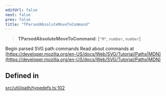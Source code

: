 ```yaml
---
editUrl: false
next: false
prev: false
title: "TParsedAbsoluteMoveToCommand"
---
```


> **TParsedAbsoluteMoveToCommand**: [`"M"`, `number`, `number`]

Begin parsed SVG path commands
Read about commands at [https://developer.mozilla.org/en-US/docs/Web/SVG/Tutorial/Paths|MDN](https://developer.mozilla.org/en-US/docs/Web/SVG/Tutorial/Paths|MDN)

## Defined in

[src/util/path/typedefs.ts:102](https://github.com/fabricjs/fabric.js/blob/8748628df7e9de00ba77413bfc3ad9e9fe9d4f30/src/util/path/typedefs.ts#L102)
